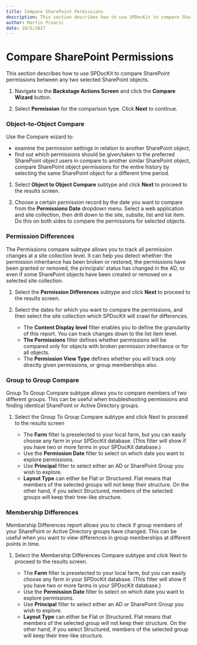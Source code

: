 ```yaml
---
title: Compare SharePoint Permissions
description: This section describes how to use SPDocKit to compare SharePoint permissions between any two selected SharePoint objects.
author: Martin Pisacic
date: 18/5/2017
---
```


# Compare SharePoint Permissions

This section describes how to use SPDocKit to compare SharePoint permissions between any two selected SharePoint objects.

1. Navigate to the **Backstage Actions Screen** and click the **Compare Wizard** button.

2. Select **Permission** for the comparison type. Click **Next** to continue.

### **Object-to-Object Compare**

Use the Compare wizard to:

* examine the permission settings in relation to another SharePoint object,
* find out which permissions should be given/taken to the preferred SharePoint object users in compare to another similar SharePoint object,
compare SharePoint object permissions for the entire history by selecting the same SharePoint object for a different time period.

1. Select **Object to Object Compare** subtype and click **Next** to proceed to the results screen.

2. Choose a certain permission record by the date you want to compare from the **Permissions Date** dropdown menu. Select a web application and site collection, then drill down to the site, subsite, list and list item. Do this on both sides to compare the permissions for selected objects.

### **Permission Differences**

The Permissions compare subtype allows you to track all permission changes at a site collection level. It can help you detect whether: the permission inheritance has been broken or restored, the permissions have been granted or removed, the principals’ status has changed in the AD, or even if some SharePoint objects have been created or removed on a selected site collection.

1. Select the **Permission Differences** subtype and click **Next** to proceed to the results screen.

2. Select the dates for which you want to compare the permissions, and then select the site collection which SPDocKit will crawl for differences.
    * The **Content Display level** filter enables you to define the granularity of this report. You can track changes down to the list item level.
    * **The Permissions** filter defines whether permissions will be compared only for objects with broken permission inheritance or for all objects.
    * The **Permission View Type** defines whether you will track only directly given permissions, or group memberships also.

### **Group to Group Compare**

Group To Group Compare subtype allows you to compare members of two different groups. This can be useful when troubleshooting permissions and finding identical SharePoint or Active Directory groups.

1. Select the Group To Group Compare subtype and click Next to proceed to the results screen

    * The **Farm** filter is preselected to your local farm, but you can easily choose any farm in your SPDocKit database. (This filter will show if you have two or more farms in your SPDocKit database.)
    * Use the **Permission Date** filter to select on which date you want to explore permissions.
    * Use **Principal** filter to select either an AD or SharePoint Group you wish to explore.
    * **Layout Type** can either be Flat or Structured. Flat means that members of the selected groups will not keep their structure. On the other hand, if you select Structured, members of the selected groups will keep their tree-like structure.

### **Membership Differences**

Membership Differences report allows you to check if group members of your SharePoint or Active Directory groups have changed. This can be useful when you want to view differences in group memberships at different points in time.

1. Select the Membership Differences Compare subtype and click Next to proceed to the results screen.

    * The **Farm** filter is preselected to your local farm, but you can easily choose any farm in your SPDocKit database. (This filter will show if you have two or more farms in your SPDocKit database.)
    * Use the **Permission Date** filter to select on which date you want to explore permissions.
    * Use **Principal** filter to select either an AD or SharePoint Group you wish to explore.
    * **Layout Type** can either be Flat or Structured. Flat means that members of the selected group will not keep their structure. On the other hand, if you select Structured, members of the selected group will keep their tree-like structure.
